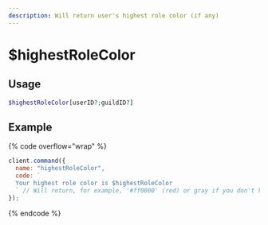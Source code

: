 ```yaml
---
description: Will return user's highest role color (if any)
---
```


# $highestRoleColor

## Usage

```php
$highestRoleColor[userID?;guildID?]
```

## Example

{% code overflow="wrap" %}
```javascript
client.command({
  name: "highestRoleColor",
  code: `
  Your highest role color is $highestRoleColor
  ` // Will return, for example, '#ff0000' (red) or gray if you don't have any roles
});
```
{% endcode %}
